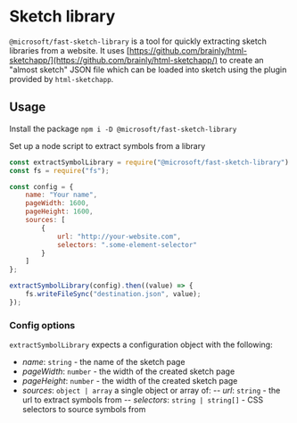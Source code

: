 # Sketch library

`@microsoft/fast-sketch-library` is a tool for quickly extracting sketch libraries from a website. It uses [https://github.com/brainly/html-sketchapp/](https://github.com/brainly/html-sketchapp/) to create an "almost sketch" JSON file which can be loaded into sketch using the plugin provided by `html-sketchapp`.

## Usage

Install the package
`npm i -D @microsoft/fast-sketch-library`

Set up a node script to extract symbols from a library

```js
const extractSymbolLibrary = require("@microsoft/fast-sketch-library").extractSymbolLibrary;
const fs = require("fs");

const config = {
    name: "Your name",
    pageWidth: 1600,
    pageHeight: 1600,
    sources: [
        {
            url: "http://your-website.com",
            selectors: ".some-element-selector"
        }
    ]
};

extractSymbolLibrary(config).then((value) => {
    fs.writeFileSync("destination.json", value);
});
```

### Config options

`extractSymbolLibrary` expects a configuration object with the following:

- *name*: `string` - the name of the sketch page
- *pageWidth*: `number` - the width of the created sketch page
- *pageHeight*: `number` - the width of the created sketch page
- *sources*: `object | array` a single object or array of:
    -- *url*: `string` - the url to extract symbols from
    -- *selectors*: `string | string[]` - CSS selectors to source symbols from